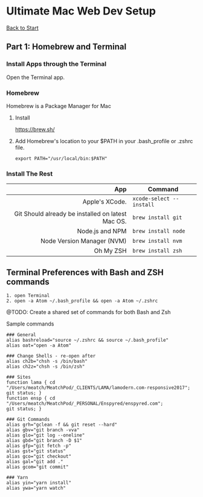 # Ultimate Mac Web Dev Setup

[Back to Start](readme.md)

## Part 1: Homebrew and Terminal

### Install Apps through the Terminal

Open the Terminal app.

### Homebrew

Homebrew is a Package Manager for Mac

1. Install

    https://brew.sh/

2. Add Homebrew's location to your $PATH in your .bash_profile or .zshrc file.

    `export PATH="/usr/local/bin:$PATH"`

### Install The Rest

| App | Command |
|-----:|---------|
| Apple's XCode. | `xcode-select --install`|
| Git Should already be installed on latest Mac OS. | `brew install git`|
| Node.js and NPM | `brew install node`|
| Node Version Manager (NVM) | `brew install nvm`|
| Oh My ZSH | `brew install zsh`|


## Terminal Preferences with Bash and ZSH commands

    1. open Terminal
    2. open -a Atom ~/.bash_profile && open -a Atom ~/.zshrc

@TODO: Create a shared set of commands for both Bash and Zsh

Sample commands
```
### General
alias bashreload="source ~/.zshrc && source ~/.bash_profile"
alias oat="open -a Atom"

### Change Shells - re-open after
alias ch2b="chsh -s /bin/bash"
alias ch2z="chsh -s /bin/zsh"

### Sites
function lama { cd "/Users/meatch/MeatchPod/_CLIENTS/LAMA/lamodern.com-responsive2017";     git status; }
function ensp { cd "/Users/meatch/MeatchPod/_PERSONAL/Enspyred/enspyred.com";               git status; }

### Git Commands
alias grh="gclean -f && git reset --hard"
alias gbv="git branch -vva"
alias glo="git log --oneline"
alias gbd="git branch -D $1"
alias gfp="git fetch -p"
alias gst="git status"
alias gco="git checkout"
alias gal="git add ."
alias gcom="git commit"

### Yarn
alias yin="yarn install"
alias ywa="yarn watch"
```